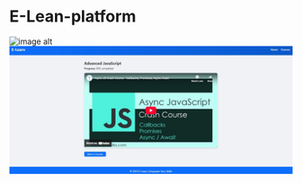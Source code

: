 # E-Lean-platform

![image alt]()
![image alt](https://github.com/satyam427/E-Lean-platform/blob/7b242b0c1b38bcbb010112114d5ecbb52e490c43/Screenshot_3-8-2025_181149_127.0.0.1.jpeg)
